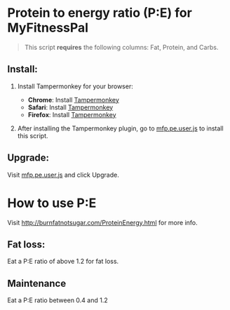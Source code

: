 # Protein to energy ratio (P:E) for MyFitnessPal

> This script __requires__ the following columns: Fat, Protein, and Carbs.

## Install:
1. Install Tampermonkey for your browser:
   * __Chrome__: Install [Tampermonkey](https://chrome.google.com/webstore/detail/dhdgffkkebhmkfjojejmpbldmpobfkfo)
   * __Safari__: Install [Tampermonkey](https://tampermonkey.net/?ext=dhdg&browser=safari)
   * __Firefox__: Install [Tampermonkey](https://addons.mozilla.org/en-US/firefox/addon/tampermonkey/)

2. After installing the Tampermonkey plugin, go to [mfp.pe.user.js]("../../raw/master/mfp.pe.user.js") to install this script.

## Upgrade:
Visit [mfp.pe.user.js]("https://github.com/karin-b/mfp-pe-userscript/raw/master/mfp.pe.user.js") and click Upgrade.

# How to use P:E
Visit http://burnfatnotsugar.com/ProteinEnergy.html for more info.

## Fat loss:
Eat a P:E ratio of above 1.2 for fat loss.

## Maintenance
Eat a P:E ratio between 0.4 and 1.2
